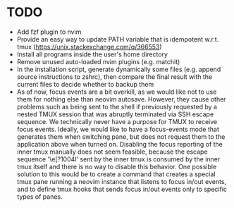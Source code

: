 # TODO

- Add fzf plugin to nvim
- Provide an easy way to update PATH variable that is idempotent w.r.t. tmux (https://unix.stackexchange.com/q/366553)
- Install all programs inside the user's home directory
- Remove unused auto-loaded nvim plugins (e.g. matchit)
- In the installation script, generate dynamically some files (e.g. append source instructions to zshrc), then compare the final result with the current files to decide whether to backup them
- As of now, focus events are a bit overkill, as we would like not to use them for nothing else than neovim autosave. However, they cause other problems such as being sent to the shell if previously requested by a nested TMUX session that was abruptly terminated via SSH escape sequence. We technically never have a purpose for TMUX to receive focus events. Ideally, we would like to have a focus-events mode that generates them when switching pane, but does not request them to the application above when turned on. Disabling the focus reporting of the inner tmux manually does not seem feasible, because the escape sequence '\e[?1004l' sent by the inner tmux is consumed by the inner tmux itself and there is no way to disable this behavior. One possible solution to this would be to create a command that creates a special tmux pane running a neovim instance that listens to focus in/out events, and to define tmux hooks that sends focus in/out events only to specific types of panes.


